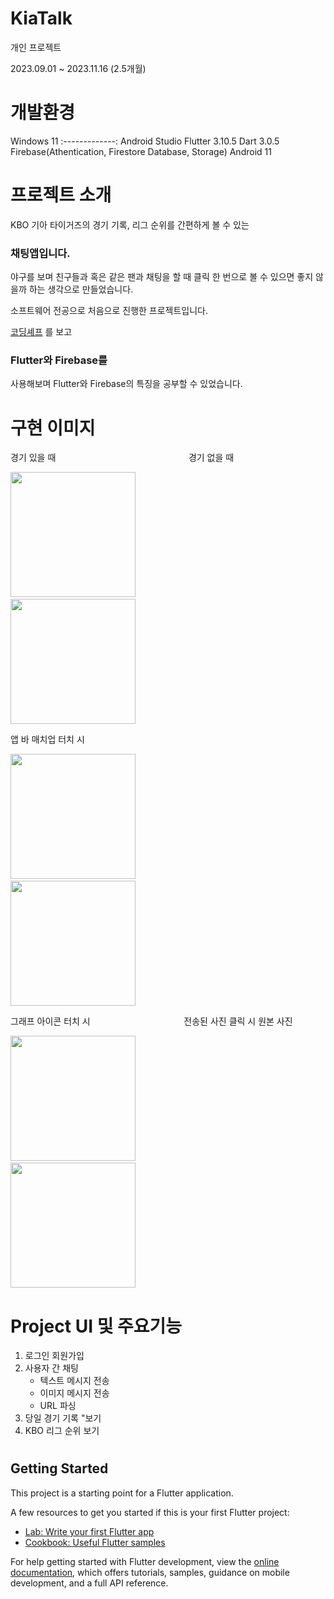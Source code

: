 # KiaTalk

개인 프로젝트

2023.09.01 ~ 2023.11.16 (2.5개월)
# 개발환경

Windows 11
:-------------:
Android Studio
Flutter 3.10.5
Dart 3.0.5
Firebase(Athentication, Firestore Database, Storage)
Android 11


# 프로젝트 소개

KBO 기아 타이거즈의 경기 기록, 리그 순위를 간편하게 볼 수 있는 

### 채팅앱입니다.

야구를 보며 친구들과 혹은 같은 팬과 채팅을 할 때 클릭 한 번으로 볼 수 있으면 좋지 않을까 하는 생각으로 만들었습니다.

소프트웨어 전공으로 처음으로 진행한 프로젝트입니다.

[코딩셰프](https://www.youtube.com/watch?v=0LNUSnmzDg4&list=PLQt_pzi-LLfrhI7B4mdx17ynreM0UwCzR) 를 보고

### Flutter와 Firebase를
사용해보며 Flutter와 Firebase의 특징을 공부할 수 있었습니다.

# 구현 이미지

경기 있을 때 &nbsp; &nbsp; &nbsp; &nbsp; &nbsp;&nbsp; &nbsp; &nbsp; &nbsp; &nbsp;&nbsp; &nbsp; &nbsp; &nbsp; &nbsp;&nbsp; &nbsp; &nbsp; &nbsp; &nbsp;&nbsp; &nbsp; &nbsp; &nbsp; &nbsp;&nbsp; &nbsp; &nbsp; &nbsp; 경기 없을 때

<img width="200" src="https://github.com/RN-FinalProject/pocket-money/assets/145198399/a9c96695-499d-4489-96fc-db8f67341089"/>&nbsp; &nbsp; &nbsp; &nbsp; &nbsp;&nbsp; &nbsp; &nbsp; &nbsp; &nbsp;&nbsp; &nbsp; &nbsp; &nbsp; &nbsp;
<img width="200" src="https://github.com/RN-FinalProject/pocket-money/assets/145198399/a9c96695-499d-4489-96fc-db8f67341089](https://github.com/RN-FinalProject/pocket-money/assets/145198399/ab0da9a6-3e50-497f-a0b2-fcb552c0863b"/>

앱 바 매치업 터치 시

<img width="200" src="https://github.com/RN-FinalProject/pocket-money/assets/145198399/e08009ea-f1eb-4c43-8df1-0b6dd845bdf2"/>&nbsp; &nbsp; &nbsp; &nbsp; &nbsp;&nbsp; &nbsp; &nbsp; &nbsp; &nbsp;&nbsp; &nbsp; &nbsp; &nbsp; &nbsp;
<img width="200" src="https://github.com/RN-FinalProject/pocket-money/assets/145198399/19dea586-9b03-4707-bde4-97ad8c9d2daf"/>

그래프 아이콘 터치 시 &nbsp; &nbsp; &nbsp; &nbsp; &nbsp;&nbsp; &nbsp; &nbsp; &nbsp; &nbsp;&nbsp; &nbsp; &nbsp; &nbsp; &nbsp;&nbsp; &nbsp; &nbsp; &nbsp; &nbsp;  전송된 사진 클릭 시 원본 사진

<img width="200" src="https://github.com/RN-FinalProject/pocket-money/assets/145198399/bbbafcc3-7f59-4a79-98b1-0240e83a0587"/>&nbsp; &nbsp; &nbsp; &nbsp; &nbsp;&nbsp; &nbsp; &nbsp; &nbsp; &nbsp;&nbsp; &nbsp; &nbsp; &nbsp; &nbsp;
<img width="200" src="https://github.com/RN-FinalProject/pocket-money/assets/145198399/34dd79c4-c770-410e-9bd5-14209abbe34c"/>

#  Project UI 및 주요기능
1. 로그인 회원가입
2. 사용자 간 채팅
   - 텍스트 메시지 전송
   - 이미지 메시지 전송
   - URL 파싱
4. 당일 경기 기록 "보기
5. KBO 리그 순위 보기

# 

## Getting Started

This project is a starting point for a Flutter application.

A few resources to get you started if this is your first Flutter project:

- [Lab: Write your first Flutter app](https://docs.flutter.dev/get-started/codelab)
- [Cookbook: Useful Flutter samples](https://docs.flutter.dev/cookbook)

For help getting started with Flutter development, view the
[online documentation](https://docs.flutter.dev/), which offers tutorials,
samples, guidance on mobile development, and a full API reference.

